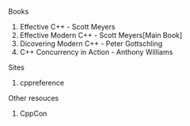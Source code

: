 Books
1. Effective C++ - Scott Meyers
2. Effective Modern C++ - Scott Meyers[Main Book]
3. Dicovering Modern C++ - Peter Gottschling
4. C++ Concurrency in Action - Anthony Williams

Sites
1. cppreference

Other resouces
1. CppCon
